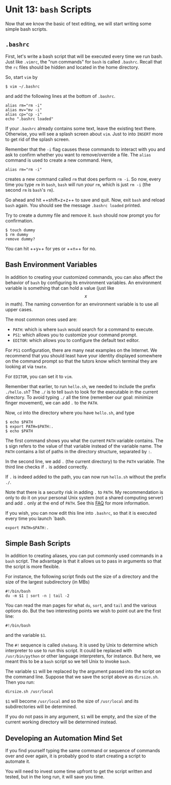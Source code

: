 # Unit 13: `bash` Scripts

Now that we know the basic of text editing, we will start
writing some simple bash scripts.  

## `.bashrc`

First, let's write a bash script that will be executed every time
we run bash.  Just like `.vimrc`, the "run commands" for `bash`
is called `.bashrc`.  Recall that the `rc` files should be hidden
and located in the home directory.

So, start `vim` by

```
$ vim ~/.bashrc
```

and add the following lines at the bottom of `.bashrc`.

```
alias rm="rm -i"
alias mv="mv -i"
alias cp="cp -i"
echo ".bashrc loaded"
```
If your `.bashrc` already contains some text, leave the existing text
there.  Otherwise, you will see a splash screen about `vim`.  Just to
into `INSERT` more to get rid of the splash screen.

Remember that the `-i` flag causes these commands to interact with you
and ask to confirm whether you want to remove/override a file.
The `alias` command is used to create a new command.  Here,
```
alias rm="rm -i"
```
creates a new command called `rm` that does perform `rm -i`.  So now,
every time you type `rm` in `bash`, `bash` will run _your_ `rm`,
which is just `rm -i` (the second `rm` is `bash`'s `rm`).

Go ahead and hit ++shift+z+z++ to save and quit.  Now, exit `bash` and
reload `bash` again.  You should see the message `.bashrc loaded`
printed.

Try to create a dummy file and remove it.  `bash` should now prompt you
for confirmation.
```
$ touch dummy
$ rm dummy
remove dummy?
```
You can hit ++y++ for yes or ++n++ for no.

## Bash Environment Variables

In addition to creating your customized commands, you can also
affect the behavior of `bash` by configuring its environment
variables.  An environment variable is something that can hold a
value (just like $$x$$ in math).  The naming convention for an environment variable is to use all upper cases.

The most common ones used are:

- `PATH`: which is where `bash` would search for a command to execute.
- `PS1`: which allows you to customize your command prompt.
- `EDITOR`: which allows you to configure the default text editor.

For `PS1` configuration, there are many neat examples on the
Internet.  We recommend that you should least have your identity
displayed somewhere on the command prompt so that the tutors
know which terminal they are looking at via `tmate`.

For `EDITOR`, you can set it to `vim`.

Remember that earlier, to run `hello.sh`, we needed to include the
prefix `./hello.sh`?  The `./` is to tell `bash` to look for the
executable in the current directory.  To avoid typing `./` all the
time (remember our goal: minimize finger movement), we can add `.`
to the `PATH`.

Now, `cd` into the directory where you have `hello.sh`, and type
```
$ echo $PATH
$ export PATH=$PATH:.
$ echo $PATH
```

The first command shows you what the current `PATH` variable
contains.  The `$` sign refers to the value of that variable instead of the variable name.  The `PATH` contains a list of paths in the directory structure, separated by `:`.

In the second line, we add `.` (the current directory) to the `PATH`
variable.  The third line checks if `.` is added correctly.

If `.` is indeed added to the path, you can now run `hello.sh`
without the prefix `./`.

Note that there is a security risk in adding `.` to `PATH`.  My recommendation is only to do it on your personal Unix system (not a shared
computing server) and add `.` only at the end of `PATH`.  See this
[FAQ](http://www.faqs.org/faqs/unix-faq/faq/part2/section-13.html)
for more information.

If you wish, you can now edit this line into `.bashrc`, so that it is
executed every time you launch `bash.
```
export PATH=$PATH:.
```

## Simple Bash Scripts

In addition to creating aliases, you can put commonly used commands in
a `bash` script. The advantage is that it allows us to pass in
arguments so that the script is more flexible.

For instance, the following script finds out the size of a directory and
the size of the largest subdirectory (in MBs)

```
#!/bin/bash
du -m $1 | sort -n | tail -2
```

You can read the man pages for what `du`, `sort`, and `tail` and the
various options do.  But the two interesting points we wish to point
out are the first line:
```
#!/bin/bash
```
and the variable `$1`.

The `#!` sequence is called `shebang`.  It is used by Unix to
determine which interpreter to use to run this script.  It could be
replaced with `/usr/bin/python` or other language interpreters, for
instance.  But here, we meant this to be a `bash` script so we tell
Unix to invoke `bash`.

The variable `$1` will be replaced by the argument passed into the
script on the command line.  Suppose that we save the script above as `dirsize.sh`.  Then you run:

```
dirsize.sh /usr/local
```

`$1` will become `/usr/local` and so the size of `/usr/local` and its subdirectories will be determined.

If you do not pass in any argument, `$1` will be empty, and the size
of the current working directory will be determined instead.

## Developing an Automation Mind Set

If you find yourself typing the same command or sequence of commands
over and over again, it is probably good to start creating a script
to automate it.  

You will need to invest some time upfront to get the script written
and tested, but in the long run, it will save you time.
